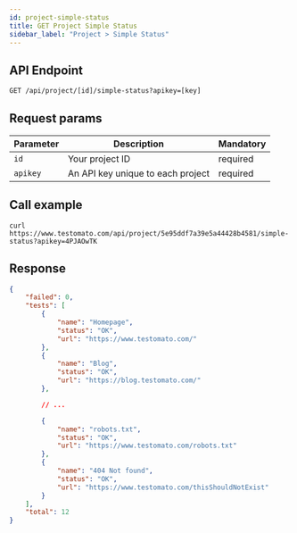 ```yaml
---
id: project-simple-status
title: GET Project Simple Status
sidebar_label: "Project > Simple Status"
--- 
```


## API Endpoint

```txt title="API endpoint"
GET /api/project/[id]/simple-status?apikey=[key]
```
## Request params

| Parameter | Description | Mandatory |
| --------- | ------------ | -------- | 
| `id`      | Your project ID | required | 
| `apikey`  | An API key unique to each project | required |

## Call example

```shell  title="Example CURL call"
curl https://www.testomato.com/api/project/5e95ddf7a39e5a44428b4581/simple-status?apikey=4PJAOwTK
```

## Response

```json title="Example JSON response"
{
    "failed": 0,
    "tests": [
        {
            "name": "Homepage",
            "status": "OK",
            "url": "https://www.testomato.com/"
        },
        {
            "name": "Blog",
            "status": "OK",
            "url": "https://blog.testomato.com/"
        },

        // ...

        {
            "name": "robots.txt",
            "status": "OK",
            "url": "https://www.testomato.com/robots.txt"
        },
        {
            "name": "404 Not found",
            "status": "OK",
            "url": "https://www.testomato.com/thisShouldNotExist"
        }
    ],
    "total": 12
}
```
